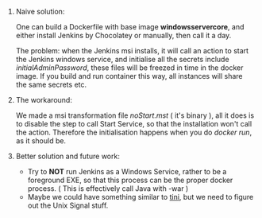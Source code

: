 1.  Naive solution:
 
    One can build a Dockerfile with base image **windowsservercore**, and either install Jenkins by Chocolatey or manually, then call it a day.
 
    The problem: when the Jenkins msi installs, it will call an action to start the Jenkins windows service, and initialise all the secrets include *initialAdminPassword*, these files will be freezed in time in the docker image. If you build and run container this way, all instances will share the same secrets etc.

2.  The workaround:
   
    We made a msi transformation file *noStart.mst* ( it's binary ), all it does is to disable the step to call Start Service, so that the installation won't call the action. Therefore the initialisation happens when you do *docker run*, as it should be.

3.  Better solution and future work:

    * Try to **NOT** run Jenkins as a Windows Service, rather to be a foreground EXE, so that this process can be the proper docker process. ( This is effectively call Java with -war )
    * Maybe we could have something similar to [tini](https://github.com/krallin/tini), but we need to figure out the Unix Signal stuff.


